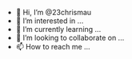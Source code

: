 - 👋 Hi, I’m @23chrismau
- 👀 I’m interested in ...
- 🌱 I’m currently learning ...
- 💞️ I’m looking to collaborate on ...
- 📫 How to reach me ...

<!---
23chrismau/23chrismau is a ✨ special ✨ repository because its `README.md` (this file) appears on your GitHub profile.
You can click the Preview link to take a look at your changes.
--->
